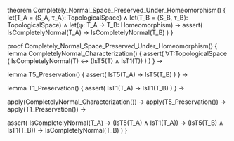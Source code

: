 theorem Completely_Normal_Space_Preserved_Under_Homeomorphism() {
  let(T_A = ⟨S_A, τ_A⟩: TopologicalSpace) ∧
  let(T_B = ⟨S_B, τ_B⟩: TopologicalSpace) ∧
  let(φ: T_A → T_B: Homeomorphism) →
  assert(
    IsCompletelyNormal(T_A) → IsCompletelyNormal(T_B)
  )
}

proof Completely_Normal_Space_Preserved_Under_Homeomorphism() {
  lemma CompletelyNormal_Characterization() {
    assert(
      ∀T:TopologicalSpace (
        IsCompletelyNormal(T) ↔ (IsT5(T) ∧ IsT1(T))
      )
    )
  } →
  
  lemma T5_Preservation() {
    assert(
      IsT5(T_A) → IsT5(T_B)
    )
  } →
  
  lemma T1_Preservation() {
    assert(
      IsT1(T_A) → IsT1(T_B)
    )
  } →
  
  apply(CompletelyNormal_Characterization()) →
  apply(T5_Preservation()) →
  apply(T1_Preservation()) →
  
  assert(
    IsCompletelyNormal(T_A) →
    (IsT5(T_A) ∧ IsT1(T_A)) →
    (IsT5(T_B) ∧ IsT1(T_B)) →
    IsCompletelyNormal(T_B)
  )
}
